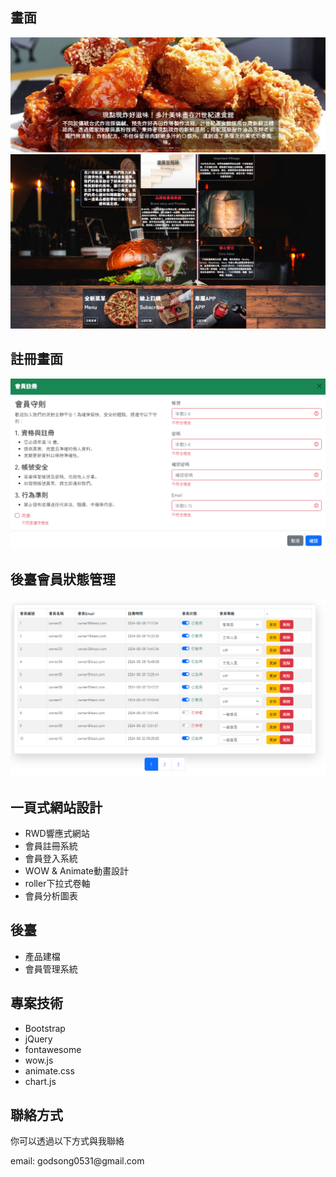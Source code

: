 <h2>畫面</h2>
<div>
  <img src="https://github.com/rinslet0531/1001project/blob/main/image1.png">
</div>
<div>
  <img src="https://github.com/rinslet0531/1001project/blob/main/image2.png">
</div>
<h2>註冊畫面</h2>
<div>
  <img src="https://github.com/rinslet0531/1001project/blob/main/image3.png">
</div>
<h2>後臺會員狀態管理</h2>
<div>
  <img src="https://github.com/rinslet0531/1001project/blob/main/image4.png">
</div>

<h2>一頁式網站設計</h2>
    <ul>
        <li>RWD響應式網站</li>
        <li>會員註冊系統</li>
        <li>會員登入系統</li>
        <li>WOW & Animate動畫設計</li>
        <li>roller下拉式卷軸</li>
        <li>會員分析圖表</li>
    </ul>

<h2>後臺</h2>
    <ul>
        <li>產品建檔</li>
        <li>會員管理系統</li>
    </ul>

<h2>專案技術</h2>
    <ul>
        <li>Bootstrap</li>
        <li>jQuery</li>
        <li>fontawesome</li>
        <li>wow.js</li>
        <li>animate.css</li>
        <li>chart.js</li>
    </ul>

<h2>聯絡方式</h2>
<p>你可以透過以下方式與我聯絡</p>
<p>email: godsong0531@gmail.com</p>